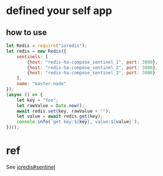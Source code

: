 # defined your self app

## how to use

```js
let Redis = require("ioredis");
let redis = new Redis({
    sentinels: [
        {host: "redis-ha-compose_sentinel_1", port: 3000},
        {host: "redis-ha-compose_sentinel_2", port: 3000},
        {host: "redis-ha-compose_sentinel_3", port: 3000}
    ],
    name: "master-node"
});
(async () => {
    let key = "foo";
    let rawValue = Date.now();
    await redis.set(key, rawValue + "");
    let value = await redis.get(key);
    console.info(`get key:${key}, value:${value}`);
})();
```

# ref

See [ioredis#sentinel](https://github.com/luin/ioredis/#sentinel)
